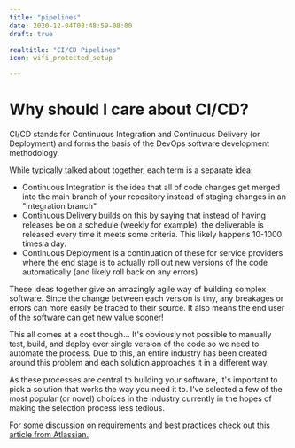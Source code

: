 ```yaml
---
title: "pipelines"
date: 2020-12-04T08:48:59-08:00
draft: true

realtitle: "CI/CD Pipelines"
icon: wifi_protected_setup

---
```




# Why should I care about CI/CD?

CI/CD stands for Continuous Integration and Continuous Delivery (or Deployment) and forms the basis of the DevOps software development methodology. 

While typically talked about together, each term is a separate idea:
- Continuous Integration is the idea that all of code changes get merged into the main branch of your repository instead of staging changes in an "integration branch"
- Continuous Delivery builds on this by saying that instead of having releases be on a schedule (weekly for example), the deliverable is released every time it meets some criteria. This likely happens 10-1000 times a day. 
- Continuous Deployment is a continuation of these for service providers where the end stage is to actually roll out new versions of the code automatically (and likely roll back on any errors)


These ideas together give an amazingly agile way of building complex software. Since the change between each version is tiny, any breakages or errors can more easily be traced to their source. It also means the end user of the software can get new value sooner! 

This all comes at a cost though... It's obviously not possible to manually test, build, and deploy ever single version of the code so we need to automate the process. Due to this, an entire industry has been created around this problem and each solution approaches it in a different way.

As these processes are central to building your software, it's important to pick a solution that works the way you need it to. I've selected a few of the most popular (or novel) choices in the industry currently in the hopes of making the selection process less tedious. 

For some discussion on requirements and best practices check out [this article from Atlassian.](https://www.atlassian.com/continuous-delivery/principles/continuous-integration-vs-delivery-vs-deployment)


